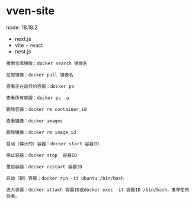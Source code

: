 # vven-site

node: 18.18.2

+ next.js
+ vite + react
+ nest.js

```
搜索仓库镜像：docker search 镜像名

拉取镜像：docker pull 镜像名

查看正在运行的容器：docker ps

查看所有容器：docker ps -a

删除容器：docker rm container_id

查看镜像：docker images

删除镜像：docker rm image_id

启动（停止的）容器：docker start 容器ID

停止容器：docker stop  容器ID

重启容器：docker restart 容器ID

启动（新）容器：docker run -it ubuntu /bin/bash

进入容器：docker attach 容器ID或docker exec -it 容器ID /bin/bash，推荐使用后者。
```
